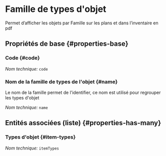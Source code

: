 # Famille de types d'objet
<!--- THIS FILE IS GENERATED PLEASE DO NOT EDIT IT DIRECTLY --->

Permet d’afficher les objets par Famille sur les plans et dans l’inventaire en pdf

<OH code="itemTypeFamily"/>


## Propriétés de base {#properties-base}

### Code {#code}



*Nom technique:* ```code```
<PH code="itemTypeFamily:code"/>

### Nom de la famille de types de l'objet {#name}

Le nom de la famille permet de l'identifier, ce nom est utilisé pour regrouper les types d'objet

*Nom technique:* ```name```
<PH code="itemTypeFamily:name"/>




## Entités associées (liste) {#properties-has-many}

### Types d'objet {#item-types}



*Nom technique:* ```itemTypes```
<PH code="itemTypeFamily:itemTypes"/>





